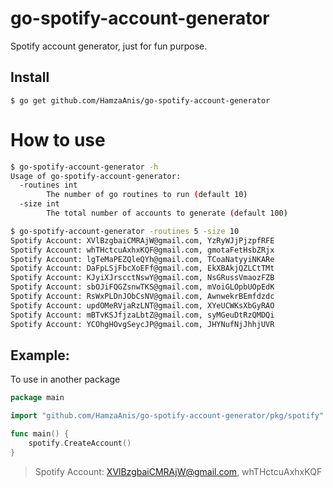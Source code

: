 # go-spotify-account-generator
Spotify account generator, just for fun purpose.

## Install
```
$ go get github.com/HamzaAnis/go-spotify-account-generator
```
# How to use
```bash
$ go-spotify-account-generator -h
Usage of go-spotify-account-generator:
  -routines int
    	The number of go routines to run (default 10)
  -size int
    	The total number of accounts to generate (default 100)

$ go-spotify-account-generator -routines 5 -size 10
Spotify Account: XVlBzgbaiCMRAjW@gmail.com, YzRyWJjPjzpfRFE
Spotify Account: whTHctcuAxhxKQF@gmail.com, gmotaFetHsbZRjx
Spotify Account: lgTeMaPEZQleQYh@gmail.com, TCoaNatyyiNKARe
Spotify Account: DaFpLSjFbcXoEFf@gmail.com, EkXBAkjQZLCtTMt
Spotify Account: KJyiXJrscctNswY@gmail.com, NsGRussVmaozFZB
Spotify Account: sbOJiFQGZsnwTKS@gmail.com, mVoiGLOpbUOpEdK
Spotify Account: RsWxPLDnJObCsNV@gmail.com, AwnwekrBEmfdzdc
Spotify Account: updOMeRVjaRzLNT@gmail.com, XYeUCWKsXbGyRAO
Spotify Account: mBTvKSJfjzaLbtZ@gmail.com, syMGeuDtRzQMDQi
Spotify Account: YCOhgHOvgSeycJP@gmail.com, JHYNufNjJhhjUVR
```
## Example: 

To use in another package
```go
package main

import "github.com/HamzaAnis/go-spotify-account-generator/pkg/spotify"

func main() {
	spotify.CreateAccount()
}

```

>Spotify Account: XVlBzgbaiCMRAjW@gmail.com, whTHctcuAxhxKQF